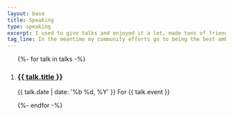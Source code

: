 ```yaml
---
layout: base
title: Speaking
type: speaking
excerpt: I used to give talks and enjoyed it a lot, made tons of friends. For now I stopped. I might get back to it in the future, or not.
tag_line: In the meantime my community efforts go to being the best ambassador possible for [JSHeroes](//jsheroes.io/) conference.
---
```


<section class="section section__with-divider">
  <ol class="list" role="list">
    {%- for talk in talks -%}
      <li class="list__item" role="listitem">
        <h3 class="list__title">
          <a class="list__title__link" href="{{ talk.url }}" target="_blank" rel="noopener noreferrer">{{ talk.title }}</a>
        </h3>
        <p class="list__subtitle">
          <time datetime="{{ talk.date | date: '%Y-%m-%d' }}">{{ talk.date | date: '%b %d, %Y' }}</time> <span class="list__host">For {{ talk.event }}</span>
        </p>
      </li>
    {%- endfor -%}
  </ol>
</section>
